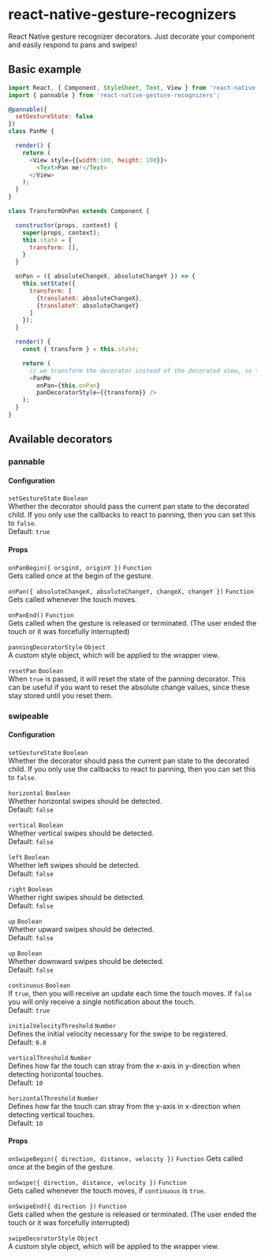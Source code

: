 # react-native-gesture-recognizers

React Native gesture recognizer decorators. Just decorate your component and easily respond to pans and swipes!

## Basic example
```javascript
import React, { Component, StyleSheet, Text, View } from 'react-native';
import { pannable } from 'react-native-gesture-recognizers';

@pannable({
  setGestureState: false
})
class PanMe {

  render() {
    return (
      <View style={{width:100, height: 100}}>
        <Text>Pan me!</Text>
      </View>
    );
  }
}

class TransformOnPan extends Component {

  constructor(props, context) {
    super(props, context);
    this.state = {
      transform: [],
    }
  }

  onPan = ({ absoluteChangeX, absoluteChangeY }) => {
    this.setState({
      transform: [
        {translateX: absoluteChangeX},
        {translateY: absoluteChangeY}
      ]
    });
  }

  render() {
    const { transform } = this.state;

    return (
      // we transform the decorator instead of the decorated view, so there won't be any issues with ghost panning, due to the wrapping view staying in place and receiving touches
      <PanMe
        onPan={this.onPan}
        panDecoratorStyle={{transform}} />
    );
  }
}
```

## Available decorators

### pannable

#### Configuration
`setGestureState` `Boolean`  
Whether the decorator should pass the current pan state to the decorated child. If you only use the callbacks to react to panning, then you can set this to `false`.  
Default: `true`
#### Props
`onPanBegin({ originX, originY })` `Function`  
Gets called once at the begin of the gesture.

`onPan({ absoluteChangeX, absoluteChangeY, changeX, changeY })` `Function`  
Gets called whenever the touch moves.

`onPanEnd()` `Function`  
Gets called when the gesture is released or terminated. (The user ended the touch or it was forcefully interrupted)

`panningDecoratorStyle` `Object`  
A custom style object, which will be applied to the wrapper view.  

`resetPan` `Boolean`  
When `true` is passed, it will reset the state of the panning decorator. This can be useful if you want to reset the absolute change values, since these stay stored until you reset them.

### swipeable

#### Configuration
`setGestureState` `Boolean`  
Whether the decorator should pass the current pan state to the decorated child. If you only use the callbacks to react to panning, then you can set this to `false`.

`horizontal` `Boolean`  
Whether horizontal swipes should be detected.  
Default: `false`

`vertical` `Boolean`  
Whether vertical swipes should be detected.  
Default: `false`

`left` `Boolean`  
Whether left swipes should be detected.  
Default: `false`

`right` `Boolean`  
Whether right swipes should be detected.  
Default: `false`

`up` `Boolean`  
Whether upward swipes should be detected.  
Default: `false`

`up` `Boolean`  
Whether downward swipes should be detected.  
Default: `false`

`continuous` `Boolean`  
If `true`, then you will receive an update each time the touch moves. If `false` you will only receive a single notification about the touch.  
Default: `true`

`initialVelocityThreshold` `Number`  
Defines the initial velocity necessary for the swipe to be registered.  
Default: `0.8`

`verticalThreshold` `Number`  
Defines how far the touch can stray from the x-axis in y-direction when detecting horizontal touches.  
Default: `10`  

`horizontalThreshold` `Number`  
Defines how far the touch can stray from the y-axis in x-direction when detecting vertical touches.  
Default: `10`  

#### Props
`onSwipeBegin({ direction, distance, velocity })` `Function`
Gets called once at the begin of the gesture.

`onSwipe({ direction, distance, velocity })` `Function`  
Gets called whenever the touch moves, if `continuous` is `true`.

`onSwipeEnd({ direction })` `Function`  
Gets called when the gesture is released or terminated. (The user ended the touch or it was forcefully interrupted)

`swipeDecoratorStyle` `Object`  
A custom style object, which will be applied to the wrapper view.  
